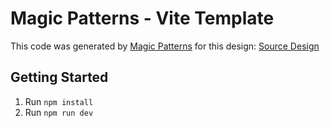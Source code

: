 # Magic Patterns - Vite Template

This code was generated by [Magic Patterns](https://magicpatterns.com) for this design: [Source Design](https://www.magicpatterns.com/c/4j9auhdcofib9ssyvxbpkv)

## Getting Started

1. Run `npm install`
2. Run `npm run dev`
